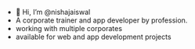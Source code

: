 - 👋 Hi, I’m @nishajaiswal
- A corporate trainer and app developer by profession.
- working with multiple corporates
- available for web and app development projects
<!---
nishajaiswal is a ✨ special ✨ repository because its `README.md` (this file) appears on your GitHub profile.
You can click the Preview link to take a look at your changes.
--->
